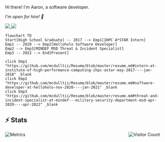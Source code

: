 Hi there! I'm Aaron, a software developer.

<i>I'm open for hire! :eyes:</i>

<a target="_blank" href="https://instagram.com/aaronti_">
  <img src="https://img.shields.io/badge/aaronti_%20-%23FFD1DC.svg?&style=for-the-badge&logo=Instagram&logoColor=black"/>
</a>
<a target="_blank" href="https://mcdulltii.github.io">
  <img src="https://img.shields.io/badge/portfolio%20-%23BEAEE2.svg?&style=for-the-badge"/>
</a>

```mermaid
flowchart TD
Start[High School Graduate] -- 2017 --> Emp1[IHPC A*STAR Intern] 
Emp1 -- 2020 --> Emp2[Helloholo Software Developer]
Emp2 --> Emp3[MINDEF MSD Threat & Incident Specialist]
Emp3 -- 2022 --> End[Present]

click Emp1 "https://github.com/mcdulltii/Resume/blob/master/resume.md#intern-at-institute-of-high-performance-computing-ihpc-astar-may-2017----jan-2018" _blank
click Emp2 "https://github.com/mcdulltii/Resume/blob/master/resume.md#software-developer-at-helloholo-nov-2020----jan-2021" _blank
click Emp3 "https://github.com/mcdulltii/Resume/blob/master/resume.md#threat-and-incident-specialist-at-mindef---military-security-department-msd-apr-2020----apr-2022" _blank
```

## ⚡ Stats
![Metrics](https://metrics.lecoq.io/mcdulltii?template=classic&base.activity=0&base.community=0&base.metadata=0&languages=1&stars=1&lines=1&languages.ignored=Javascript&stars.limit=2)
<img align="right" src="https://visitor-badge.laobi.icu/badge?page_id=mcdulltii" alt="Visitor Count" />
